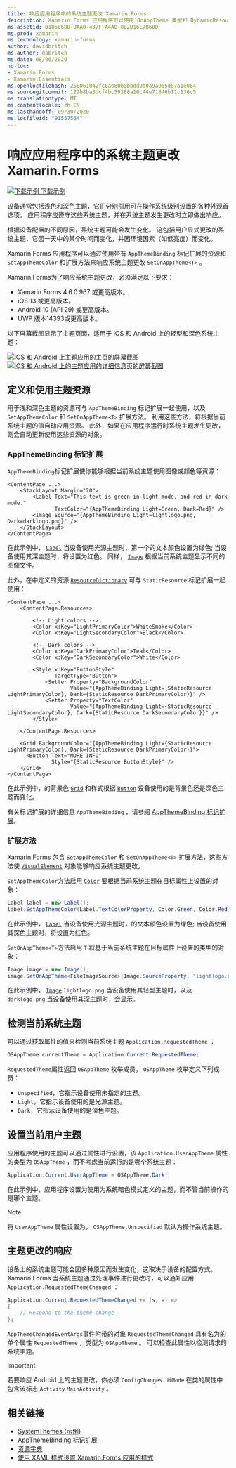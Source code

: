 ```yaml
---
title: 响应应用程序中的系统主题更改 Xamarin.Forms
description: Xamarin.Forms 应用程序可以使用 OnAppTheme 类型和 DynamicResource 标记扩展对操作系统主题更改做出响应。
ms.assetid: D10506DD-BAA0-437F-A4AD-882D16E7B60D
ms.prod: xamarin
ms.technology: xamarin-forms
author: davidbritch
ms.author: dabritch
ms.date: 08/06/2020
no-loc:
- Xamarin.Forms
- Xamarin.Essentials
ms.openlocfilehash: 258061042fc8ab80b8bbdd9a0a9a965d87a1e064
ms.sourcegitcommit: 122b8ba3dcf4bc59368a16c44e71846b11c136c5
ms.translationtype: MT
ms.contentlocale: zh-CN
ms.lasthandoff: 09/30/2020
ms.locfileid: "91557564"
---
```

# <a name="respond-to-system-theme-changes-in-no-locxamarinforms-applications"></a>响应应用程序中的系统主题更改 Xamarin.Forms

[![下载示例](~/media/shared/download.png) 下载示例](https://docs.microsoft.com/samples/xamarin/xamarin-forms-samples/userinterface-systemthemesdemo/)

设备通常包括浅色和深色主题，它们分别引用可在操作系统级别设置的各种外观首选项。 应用程序应遵守这些系统主题，并在系统主题发生更改时立即做出响应。

根据设备配置的不同原因，系统主题可能会发生变化。 这包括用户显式更改的系统主题，它因一天中的某个时间而变化，并因环境因素（如低亮度）而变化。

Xamarin.Forms 应用程序可以通过使用带有 `AppThemeBinding` 标记扩展的资源和 `SetAppThemeColor` 和扩展方法来响应系统主题更改 `SetOnAppTheme<T>`  。

Xamarin.Forms为了响应系统主题更改，必须满足以下要求：

- Xamarin.Forms 4.6.0.967 或更高版本。
- iOS 13 或更高版本。
- Android 10 (API 29) 或更高版本。
- UWP 版本14393或更高版本。

以下屏幕截图显示了主题页面，适用于 iOS 和 Android 上的轻型和深色系统主题：

[![IOS 和 Android](system-theme-changes-images/main-page-both-themes.png "主题应用的主页")](system-theme-changes-images/main-page-both-themes-large.png#lightbox "主题应用的主页") 
 上主题应用的主页的屏幕截图[ ![IOS 和 Android 上的主题应用的详细信息页的屏幕截图](system-theme-changes-images/detail-page-both-themes.png "主题应用的详细信息页")](system-theme-changes-images/detail-page-both-themes-large.png#lightbox "主题应用的详细信息页")

## <a name="define-and-consume-theme-resources"></a>定义和使用主题资源

用于浅和深色主题的资源可与 `AppThemeBinding` 标记扩展一起使用，以及 `SetAppThemeColor` 和 `SetOnAppTheme<T>` 扩展方法。 利用这些方法，将根据当前系统主题的值自动应用资源。 此外，如果在应用程序运行时系统主题发生更改，则会自动更新使用这些资源的对象。

### <a name="appthemebinding-markup-extension"></a>AppThemeBinding 标记扩展

`AppThemeBinding`标记扩展使你能够根据当前系统主题使用图像或颜色等资源：

```xaml
<ContentPage ...>
    <StackLayout Margin="20">
        <Label Text="This text is green in light mode, and red in dark mode."
               TextColor="{AppThemeBinding Light=Green, Dark=Red}" />
        <Image Source="{AppThemeBinding Light=lightlogo.png, Dark=darklogo.png}" />
    </StackLayout>
</ContentPage>
```

在此示例中， [`Label`](xref:Xamarin.Forms.Label) 当设备使用光源主题时，第一个的文本颜色设置为绿色; 当设备使用其深主题时，将设置为红色。 同样， [`Image`](xref:Xamarin.Forms.Image) 根据当前系统主题显示不同的图像文件。

此外，在中定义的资源 [`ResourceDictionary`](xref:Xamarin.Forms.ResourceDictionary) 可与 `StaticResource` 标记扩展一起使用：

```xaml
<ContentPage ...>
    <ContentPage.Resources>

        <!-- Light colors -->
        <Color x:Key="LightPrimaryColor">WhiteSmoke</Color>
        <Color x:Key="LightSecondaryColor">Black</Color>

        <!-- Dark colors -->
        <Color x:Key="DarkPrimaryColor">Teal</Color>
        <Color x:Key="DarkSecondaryColor">White</Color>

        <Style x:Key="ButtonStyle"
               TargetType="Button">
            <Setter Property="BackgroundColor"
                    Value="{AppThemeBinding Light={StaticResource LightPrimaryColor}, Dark={StaticResource DarkPrimaryColor}}" />
            <Setter Property="TextColor"
                    Value="{AppThemeBinding Light={StaticResource LightSecondaryColor}, Dark={StaticResource DarkSecondaryColor}}" />
        </Style>

    </ContentPage.Resources>

    <Grid BackgroundColor="{AppThemeBinding Light={StaticResource LightPrimaryColor}, Dark={StaticResource DarkPrimaryColor}}">
      <Button Text="MORE INFO"
              Style="{StaticResource ButtonStyle}" />
    </Grid>    
</ContentPage>    
```

在此示例中，的背景色 [`Grid`](xref:Xamarin.Forms.Grid) 和样式根据 [`Button`](xref:Xamarin.Forms.Button) 设备使用的是背景色还是深色主题而变化。

有关标记扩展的详细信息 `AppThemeBinding` ，请参阅 [AppThemeBinding 标记扩展](~/xamarin-forms/xaml/markup-extensions/consuming.md#appthemebinding-markup-extension)。

### <a name="extension-methods"></a>扩展方法

Xamarin.Forms 包含 `SetAppThemeColor` 和 `SetOnAppTheme<T>` 扩展方法，这些方法使 [`VisualElement`](xref:Xamarin.Forms.VisualElement) 对象能够响应系统主题更改。

`SetAppThemeColor`方法启用 [`Color`](xref:Xamarin.Forms.Color) 要根据当前系统主题在目标属性上设置的对象：

```csharp
Label label = new Label();
label.SetAppThemeColor(Label.TextColorProperty, Color.Green, Color.Red);
```

在此示例中， [`Label`](xref:Xamarin.Forms.Label) 当设备使用光源主题时，的文本颜色设置为绿色; 当设备使用其深色主题时，将设置为红色。

`SetOnAppTheme<T>`方法启用 `T` 将基于当前系统主题在目标属性上设置的类型的对象：

```csharp
Image image = new Image();
image.SetOnAppTheme<FileImageSource>(Image.SourceProperty, "lightlogo.png", "darklogo.png");
```

在此示例中， [`Image`](xref:Xamarin.Forms.Image) `lightlogo.png` 当设备使用其轻型主题时，以及 `darklogo.png` 当设备使用其深主题时，会显示。

## <a name="detect-the-current-system-theme"></a>检测当前系统主题

可以通过获取属性的值来检测当前系统主题 `Application.RequestedTheme` ：

```csharp
OSAppTheme currentTheme = Application.Current.RequestedTheme;
```

`RequestedTheme`属性返回 `OSAppTheme` 枚举成员。 `OSAppTheme` 枚举定义下列成员：

- `Unspecified`，它指示设备使用未指定的主题。
- `Light`，它指示设备使用的是光源主题。
- `Dark`，它指示设备使用的是深色主题。

## <a name="set-the-current-user-theme"></a>设置当前用户主题

应用程序使用的主题可以通过属性进行设置，该 `Application.UserAppTheme` 属性的类型为 `OSAppTheme` ，而不考虑当前运行的是哪个系统主题：

```csharp
Application.Current.UserAppTheme = OSAppTheme.Dark;
```

在此示例中，应用程序设置为使用为系统暗色模式定义的主题，而不管当前操作的是哪个主题。

> [!NOTE]
> 将 `UserAppTheme` 属性设置为， `OSAppTheme.Unspecified` 默认为操作系统主题。

## <a name="react-to-theme-changes"></a>主题更改的响应

设备上的系统主题可能会因多种原因而发生变化，这取决于设备的配置方式。 Xamarin.Forms 当系统主题通过处理事件进行更改时，可以通知应用 `Application.RequestedThemeChanged` ：

```csharp
Application.Current.RequestedThemeChanged += (s, a) =>
{
    // Respond to the theme change
};
```

`AppThemeChangedEventArgs`事件附带的对象 `RequestedThemeChanged` 具有名为的单个属性 `RequestedTheme` ，类型为 `OSAppTheme` 。 可以检查此属性以检测请求的系统主题。

> [!IMPORTANT]
> 若要响应 Android 上的主题更改，你必须 `ConfigChanges.UiMode` 在类的属性中包含该标志 `Activity` `MainActivity` 。

## <a name="related-links"></a>相关链接

- [SystemThemes (示例) ](/samples/xamarin/xamarin-forms-samples/userinterface-systemthemesdemo/)
- [AppThemeBinding 标记扩展](~/xamarin-forms/xaml/markup-extensions/consuming.md#appthemebinding-markup-extension)
- [资源字典](~/xamarin-forms/xaml/resource-dictionaries.md)
- [使用 XAML 样式设置 Xamarin.Forms 应用的样式](~/xamarin-forms/user-interface/styles/xaml/index.md)